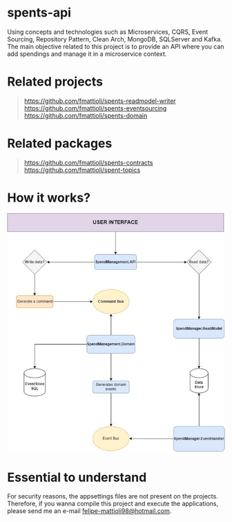 # spents-api
Using concepts and technologies such as Microservices, CQRS, Event Sourcing, Repository Pattern, Clean Arch, MongoDB, SQLServer and Kafka. The main objective related to this project is to provide an API where you can add spendings and manage it in a microservice context.

# Related projects
> https://github.com/fmattioli/spents-readmodel-writer <br/>
> https://github.com/fmattioli/spents-eventsourcing <br/>
> https://github.com/fmattioli/spents-domain

# Related packages
> https://github.com/fmattioli/spents-contracts <br/>
> https://github.com/fmattioli/spent-topics

# How it works?
![Alt text](src/SpendManagementDiagramFlow.jpg?raw=true "Title")

# Essential to understand
For security reasons, the appsettings files are not present on the projects. Therefore, if you wanna compile this project and execute the applications, please send me an e-mail felipe-mattioli98@hotmail.com. 

